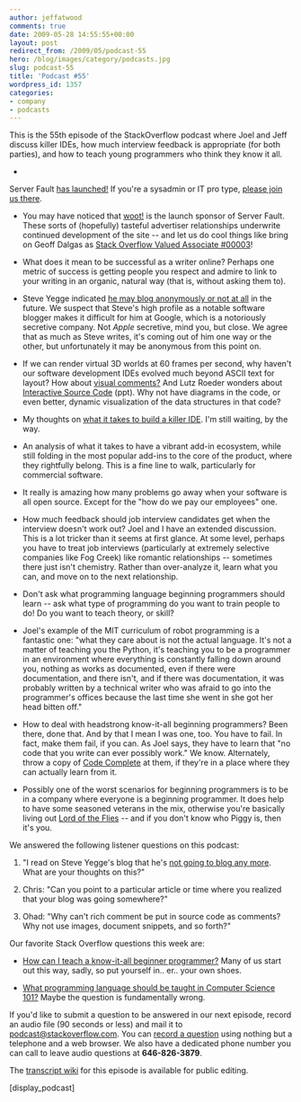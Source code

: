 ```yaml
---
author: jeffatwood
comments: true
date: 2009-05-28 14:55:55+00:00
layout: post
redirect_from: /2009/05/podcast-55
hero: /blog/images/category/podcasts.jpg
slug: podcast-55
title: 'Podcast #55'
wordpress_id: 1357
categories:
- company
- podcasts
---
```


This is the 55th episode of the StackOverflow podcast where Joel and Jeff discuss killer IDEs, how much interview feedback is appropriate (for both parties), and how to teach young programmers who think they know it all.






  * 
Server Fault [has launched!](http://blog.stackoverflow.com/2009/05/server-fault-public-beta-launches/) If you're a sysadmin or IT pro type, [please join us there](http://serverfault.com).   



  * You may have noticed that [woot!](http://www.woot.com/) is the launch sponsor of Server Fault. These sorts of (hopefully) tasteful advertiser relationships underwrite continued development of the site -- and let us do cool things like bring on Geoff Dalgas as [Stack Overflow Valued Associate #00003](http://blog.stackoverflow.com/2009/05/welcome-stack-overflow-valued-associate-00003/)!


  * What does it mean to be successful as a writer online? Perhaps one metric of success is getting people you respect and admire to link to your writing in an organic, natural way (that is, without asking them to).


  * Steve Yegge indicated [he may blog anonymously or not at all](http://steve-yegge.blogspot.com/2009/05/programmers-view-of-universe-part-3.html) in the future. We suspect that Steve's high profile as a notable software blogger makes it difficult for him at Google, which is a notoriously secretive company. Not _Apple_ secretive, mind you, but close. We agree that as much as Steve writes, it's coming out of him one way or the other, but unfortunately it may be anonymous from this point on. 


  * If we can render virtual 3D worlds at 60 frames per second, why haven't our software development IDEs evolved much beyond ASCII text for layout? How about [visual comments?](http://www.scribd.com/doc/6889812/Visual-Comments) And Lutz Roeder wonders about [Interactive Source Code](http://www.lutzroeder.com/paper/InteractiveSourceCode.ppt) (ppt). Why not have diagrams in the code, or even better, dynamic visualization of the data structures in that code?  



  * My thoughts on [what it takes to build a killer IDE](http://www.codinghorror.com/blog/archives/000195.html). I'm still waiting, by the way.  



  * An analysis of what it takes to have a vibrant add-in ecosystem, while still folding in the most popular add-ins to the core of the product, where they rightfully belong. This is a fine line to walk, particularly for commercial software.


  * It really is amazing how many problems go away when your software is all open source. Except for the "how do we pay our employees" one.


  * How much feedback should job interview candidates get when the interview doesn't work out? Joel and I have an extended discussion. This is a lot tricker than it seems at first glance. At some level, perhaps you have to treat job interviews (particularly at extremely selective companies like Fog Creek) like romantic relationships -- sometimes there just isn't chemistry. Rather than over-analyze it, learn what you can, and move on to the next relationship.


  * Don't ask what programming language beginning programmers should learn -- ask what type of programming do you want to train people to do! Do you want to teach theory, or skill?   



  * Joel's example of the MIT curriculum of robot programming is a fantastic one: "what they care about is not the actual language. It's not a matter of teaching you the Python, it's teaching you to be a programmer in an environment where everything is constantly falling down around you, nothing as works as documented, even if there were documentation, and there isn't, and if there was documentation, it was probably written by a technical writer who was afraid to go into the programmer's offices because the last time she went in she got her head bitten off."


  * How to deal with headstrong know-it-all beginning programmers? Been there, done that. And by that I mean I was one, too. You have to fail. In fact, make them fail, if you can. As Joel says, they have to learn that "no code that you write can ever possibly work." We know. Alternately, throw a copy of [Code Complete](http://www.amazon.com/exec/obidos/ASIN/0735619670/codinghorror-20) at them, if they're in a place where they can actually learn from it.


  * Possibly one of the worst scenarios for beginning programmers is to be in a company where everyone is a beginning programmer. It does help to have some seasoned veterans in the mix, otherwise you're basically living out [Lord of the Flies](http://www.amazon.com/dp/0399529209/?tag=codinghorror-20) -- and if you don't know who Piggy is, then it's you.




We answered the following listener questions on this podcast:






  1. "I read on Steve Yegge's blog that he's [not going to blog any more](http://steve-yegge.blogspot.com/2009/05/programmers-view-of-universe-part-3.html). What are your thoughts on this?"


  2. Chris: "Can you point to a particular article or time where you realized that your blog was going somewhere?"


  3. Ohad: "Why can't rich comment be put in source code as comments? Why not use images, document snippets, and so forth?"




Our favorite Stack Overflow questions this week are:






  * [How can I teach a know-it-all beginner programmer?](http://stackoverflow.com/questions/868301/how-can-i-teach-a-know-it-all-beginner-programmer) Many of us start out this way, sadly, so put yourself in.. er.. your own shoes.[  
](http://stackoverflow.com/questions/332952/whats-up-with-o1)


  * [What programming language should be taught in Computer Science 101?](http://stackoverflow.com/questions/309160/what-programming-language-should-be-taught-in-computer-science-101) Maybe the question is fundamentally wrong.  






If you'd like to submit a question to be answered in our next episode, record an audio file (90 seconds or less) and mail it to [podcast@stackoverflow.com](mailto:podcast@stackoverflow.com). You can [record a question](http://blog.stackoverflow.com/index.php/2008/05/recording-podcast-questions-using-your-telephone/) using nothing but a telephone and a web browser. We also have a dedicated phone number you can call to leave audio questions at **646-826-3879**.






The [transcript wiki](https://stackoverflow.fogbugz.com/default.asp?W29056) for this episode is available for public editing.






[display_podcast]

